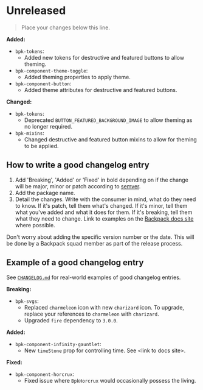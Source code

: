 # Unreleased

> Place your changes below this line.

**Added:**
- `bpk-tokens`:
  - Added new tokens for destructive and featured buttons to allow theming.
- `bpk-component-theme-toggle`:
  - Added theming properties to apply theme.
- `bpk-component-button`:
  - Added theme attributes for destructive and featured buttons.

**Changed:**
- `bpk-tokens`:
  - Deprecated `BUTTON_FEATURED_BACKGROUND_IMAGE` to allow theming as no longer required.
- `bpk-mixins`:
  - Changed destructive and featured button mixins to allow for theming to be applied.

## How to write a good changelog entry

1. Add 'Breaking', 'Added' or 'Fixed' in bold depending on if the change will be major, minor or patch according to [semver](semver.org).
2. Add the package name.
3. Detail the changes. Write with the consumer in mind, what do they need to know. If it's patch, tell them what's changed. If it's minor, tell them what you've added and what it does for them. If it's breaking, tell them what they need to change. Link to examples on the [Backpack docs site](backpack.github.io) where possible.

Don't worry about adding the specific version number or the date. This will be done by a Backpack squad member as part of the release process.

## Example of a good changelog entry

See [`CHANGELOG.md`](CHANGELOG.md) for real-world examples of good changelog entries.

**Breaking:**

- `bpk-svgs`:
  - Replaced `charmeleon` icon with new `charizard` icon. To upgrade, replace your references to `charmeleon` with `charizard`.
  - Upgraded `fire` dependency to `3.0.0`.

**Added:**

- `bpk-component-infinity-gauntlet`:
  - New `timeStone` prop for controlling time. See &lt;link to docs site&gt;.

**Fixed:**

- `bpk-component-horcrux`:
  - Fixed issue where `BpkHorcrux` would occasionally possess the living.
